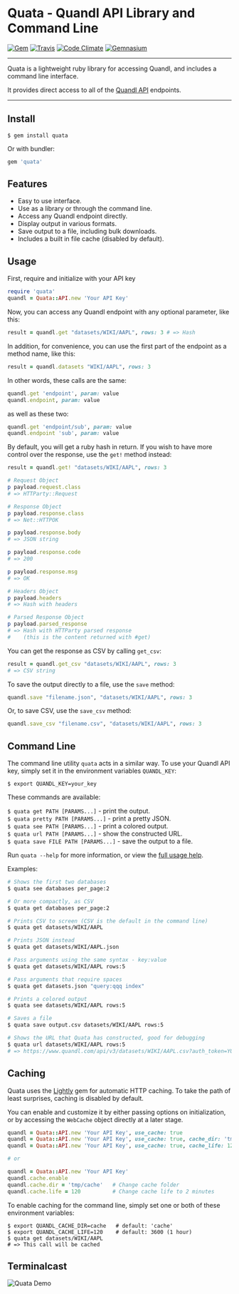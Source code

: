Quata - Quandl API Library and Command Line
==================================================

[![Gem](https://img.shields.io/gem/v/quata.svg?style=flat-square)](https://rubygems.org/gems/quata)
[![Travis](https://img.shields.io/travis/DannyBen/quata.svg?style=flat-square)](https://travis-ci.org/DannyBen/quata)
[![Code Climate](https://img.shields.io/codeclimate/github/DannyBen/quata.svg?style=flat-square)](https://codeclimate.com/github/DannyBen/quata)
[![Gemnasium](https://img.shields.io/gemnasium/DannyBen/quata.svg?style=flat-square)](https://gemnasium.com/DannyBen/quata)

---

Quata is a lightweight ruby library for accessing Quandl, and includes 
a command line interface.

It provides direct access to all of the [Quandl API][1] endpoints.

---

Install
--------------------------------------------------

```
$ gem install quata
```

Or with bundler:

```ruby
gem 'quata'
```


Features
--------------------------------------------------

* Easy to use interface.
* Use as a library or through the command line.
* Access any Quandl endpoint directly.
* Display output in various formats.
* Save output to a file, including bulk downloads.
* Includes a built in file cache (disabled by default).


Usage
--------------------------------------------------

First, require and initialize with your API key

```ruby
require 'quata'
quandl = Quata::API.new 'Your API Key'
```

Now, you can access any Quandl endpoint with any optional parameter, like
this:

```ruby
result = quandl.get "datasets/WIKI/AAPL", rows: 3 # => Hash
```

In addition, for convenience, you can use the first part of the endpoint as
a method name, like this:

```ruby
result = quandl.datasets "WIKI/AAPL", rows: 3
```

In other words, these calls are the same:

```ruby
quandl.get 'endpoint', param: value
quandl.endpoint, param: value
```

as well as these two:

```ruby
quandl.get 'endpoint/sub', param: value
quandl.endpoint 'sub', param: value
```

By default, you will get a ruby hash in return. If you wish to have more 
control over the response, use the `get!` method instead:

```ruby
result = quandl.get! "datasets/WIKI/AAPL", rows: 3

# Request Object
p payload.request.class
# => HTTParty::Request

# Response Object
p payload.response.class
# => Net::HTTPOK

p payload.response.body
# => JSON string

p payload.response.code
# => 200

p payload.response.msg
# => OK

# Headers Object
p payload.headers
# => Hash with headers

# Parsed Response Object
p payload.parsed_response
# => Hash with HTTParty parsed response 
#    (this is the content returned with #get)
```

You can get the response as CSV by calling `get_csv`:

```ruby
result = quandl.get_csv "datasets/WIKI/AAPL", rows: 3
# => CSV string
```

To save the output directly to a file, use the `save` method:

```ruby
quandl.save "filename.json", "datasets/WIKI/AAPL", rows: 3
```

Or, to save CSV, use the `save_csv` method:

```ruby
quandl.save_csv "filename.csv", "datasets/WIKI/AAPL", rows: 3
```


Command Line
--------------------------------------------------

The command line utility `quata` acts in a similar way. To use your Quandl
API key, simply set it in the environment variables `QUANDL_KEY`:

`$ export QUANDL_KEY=your_key`

These commands are available:

`$ quata get PATH [PARAMS...]` - print the output.  
`$ quata pretty PATH [PARAMS...]` - print a pretty JSON.  
`$ quata see PATH [PARAMS...]` - print a colored output.  
`$ quata url PATH [PARAMS...]` - show the constructed URL.  
`$ quata save FILE PATH [PARAMS...]` - save the output to a file.  

Run `quata --help` for more information, or view the [full usage help][2].

Examples:

```bash
# Shows the first two databases 
$ quata see databases per_page:2

# Or more compactly, as CSV
$ quata get databases per_page:2

# Prints CSV to screen (CSV is the default in the command line)
$ quata get datasets/WIKI/AAPL

# Prints JSON instead
$ quata get datasets/WIKI/AAPL.json

# Pass arguments using the same syntax - key:value
$ quata get datasets/WIKI/AAPL rows:5

# Pass arguments that require spaces
$ quata get datasets.json "query:qqq index"

# Prints a colored output
$ quata see datasets/WIKI/AAPL rows:5

# Saves a file
$ quata save output.csv datasets/WIKI/AAPL rows:5

# Shows the URL that Quata has constructed, good for debugging
$ quata url datasets/WIKI/AAPL rows:5
# => https://www.quandl.com/api/v3/datasets/WIKI/AAPL.csv?auth_token=YOUR_KEY&rows=5
```

Caching
--------------------------------------------------

Quata uses the [Lightly][3] gem for automatic HTTP caching.
To take the path of least surprises, caching is disabled by default.

You can enable and customize it by either passing options on 
initialization, or by accessing the `WebCache` object directly at 
a later stage.

```ruby
quandl = Quata::API.new 'Your API Key', use_cache: true
quandl = Quata::API.new 'Your API Key', use_cache: true, cache_dir: 'tmp'
quandl = Quata::API.new 'Your API Key', use_cache: true, cache_life: 120

# or 

quandl = Quata::API.new 'Your API Key'
quandl.cache.enable
quandl.cache.dir = 'tmp/cache'   # Change cache folder
quandl.cache.life = 120          # Change cache life to 2 minutes
```

To enable caching for the command line, simply set one or both of 
these environment variables:

```
$ export QUANDL_CACHE_DIR=cache   # default: 'cache'
$ export QUANDL_CACHE_LIFE=120    # default: 3600 (1 hour)
$ quata get datasets/WIKI/AAPL
# => This call will be cached
```


Terminalcast
--------------------------------------------------

![Quata Demo](https://raw.githubusercontent.com/DannyBen/quata/master/demo.gif "Quata Demo")

[1]: https://www.quandl.com/blog/getting-started-with-the-quandl-api
[2]: https://github.com/DannyBen/quata/blob/master/lib/quata/docopt.txt
[3]: https://github.com/DannyBen/lightly
